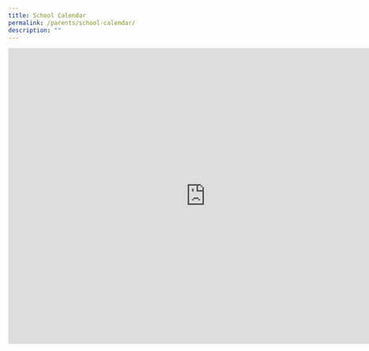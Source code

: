```yaml
---
title: School Calendar
permalink: /parents/school-calendar/
description: ""
---
```


<iframe src="https://calendar.google.com/calendar/embed?src=c_a3vvile6q1drcs94lqmh3afbgc%40group.calendar.google.com&ctz=Asia%2FSingapore" style="border: 0" width="800" height="600" frameborder="0" scrolling="no"></iframe>